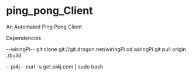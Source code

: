 # ping_pong_Client
An Automated Ping Pong Client

Dependencies

--wiringPi--
git clone git://git.drogon.net/wiringPi
cd wiringPi
git pull origin
./build

--pi4j--
curl -s get.pi4j.com | sudo bash
